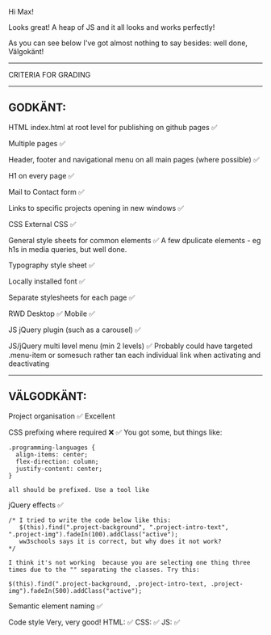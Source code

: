 Hi Max!

Looks great! A heap of JS and it all looks and works perfectly!

As you can see below I've got almost nothing to say besides: well done, Välgokänt!

*************************************

CRITERIA FOR GRADING

*************************************

GODKÄNT:
-------------------------------------

HTML
  index.html at root level for publishing on github pages ✅

  Multiple pages ✅

  Header, footer and navigational menu on all main pages (where possible) ✅

  H1 on every page ✅

  Mail to Contact form ✅

  Links to specific projects opening in new windows ✅

CSS
  External CSS ✅

  General style sheets for common elements ✅
    A few dpulicate elements - eg h1s in media queries, but well done.

  Typography style sheet ✅

  Locally installed font ✅
  
  Separate stylesheets for each page ✅

  RWD
    Desktop ✅
    Mobile ✅

JS
  jQuery plugin (such as a carousel) ✅

  JS/jQuery multi level menu (min 2 levels) ✅ 
    Probably could have targeted .menu-item or somesuch rather tan each individual link when activating and deactivating
  

-------------------------------------

VÄLGODKÄNT:
-------------------------------------

  Project organisation ✅
    Excellent

  CSS prefixing where required ❌ ✅
    You got some, but things like:

    .programming-languages {
      align-items: center;
      flex-direction: column;
      justify-content: center;
    }

    all should be prefixed. Use a tool like 

  jQuery effects ✅

    /* I tried to write the code below like this: 
       $(this).find(".project-background", ".project-intro-text", ".project-img").fadeIn(100).addClass("active");
       ww3schools says it is correct, but why does it not work? 
    */

    I think it's not working  because you are selecting one thing three times due to the "" separating the classes. Try this:

    $(this).find(".project-background, .project-intro-text, .project-img").fadeIn(500).addClass("active");
            
  Semantic element naming ✅

  Code style Very, very good!
   HTML: ✅
   CSS: ✅
   JS: ✅ 